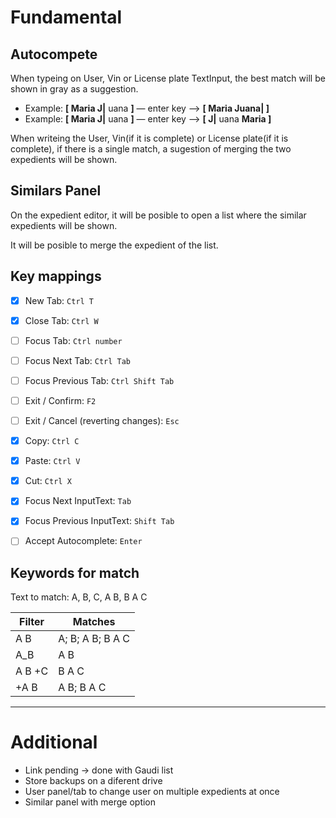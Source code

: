 # Fundamental

## Autocompete

When typeing on User, Vin or License plate TextInput,
the best match will be shown in gray as a suggestion.
- Example: **[ Maria J|** uana **]** — enter key —> **[ Maria Juana| ]**
- Example: **[ Maria J|** uana **]** — enter key —> **[ J|** uana **Maria ]**

When writeing the User,
Vin(if it is complete) or License plate(if it is complete),
if there is a single match,
a sugestion of merging the two expedients will be shown.

## Similars Panel
On the expedient editor,
it will be posible to open a list
where the similar expedients will be shown.

It will be posible to merge the expedient of the list.

## Key mappings

- [x] New Tab: `Ctrl T`
- [x] Close Tab: `Ctrl W`
- [ ] Focus Tab: `Ctrl number`
- [ ] Focus Next Tab: `Ctrl Tab`
- [ ] Focus Previous Tab: `Ctrl Shift Tab`  
- [ ] Exit / Confirm: `F2`
- [ ] Exit / Cancel (reverting changes): `Esc`
- [x] Copy: `Ctrl C`
- [x] Paste: `Ctrl V`
- [x] Cut: `Ctrl X`
- [x] Focus Next InputText: `Tab`
- [x] Focus Previous InputText: `Shift Tab`
- [ ] Accept Autocomplete: `Enter`


## Keywords for match

Text to match: A, B, C, A B, B A C

| Filter | Matches          |
| ------ | ---------------- |
| A B    | A; B; A B; B A C |
| A_B    | A B              |
| A B +C | B A C            |
| +A B   | A B; B A C       |

---
# Additional

- Link pending -> done with Gaudi list
- Store backups on a diferent drive
- User panel/tab to change user on multiple expedients at once
- Similar panel with merge option




